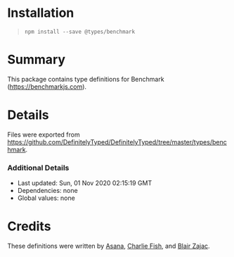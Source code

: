 # Installation
> `npm install --save @types/benchmark`

# Summary
This package contains type definitions for Benchmark (https://benchmarkjs.com).

# Details
Files were exported from https://github.com/DefinitelyTyped/DefinitelyTyped/tree/master/types/benchmark.

### Additional Details
 * Last updated: Sun, 01 Nov 2020 02:15:19 GMT
 * Dependencies: none
 * Global values: none

# Credits
These definitions were written by [Asana](https://asana.com), [Charlie Fish](https://github.com/fishcharlie), and [Blair Zajac](https://github.com/blair).
